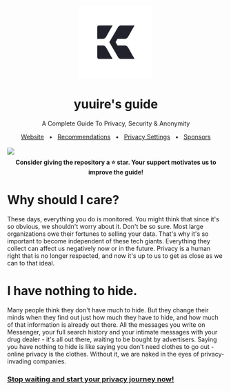 <p align="center">
  <a href="https://guide.yuuire.com/"><img src="docs/public/assets/logo.png" alt="Logo" height=170></a>
</p>
<h1 align="center">yuuire's guide</h1>

<p align="center">
A Complete Guide To Privacy, Security & Anonymity
</p>

<div align="center">
  <a href="https://guide.yuuire.com/">Website</a>
  <span>&nbsp;&nbsp;•&nbsp;&nbsp;</span>
  <a href="https://guide.yuuire.com/recommendations/">Recommendations</a>
  <span>&nbsp;&nbsp;•&nbsp;&nbsp;</span>
  <a href="https://guide.yuuire.com/privacy-settings/">Privacy Settings</a>
  <span>&nbsp;&nbsp;•&nbsp;&nbsp;</span>
  <a href="https://github.com/sponsors/yuuire">Sponsors</a>
</div>

<br>

<img src="docs/public/assets/covers/bigtech.png">

<h4 style="margin-top: 5px;" align="center">Consider giving the repository a ⭐ star. Your support motivates us to improve the guide!</h4>

# Why should I care? 

These days, everything you do is monitored. You might think that since it's so obvious, we shouldn't worry about it. Don't be so sure. Most large organizations owe their fortunes to selling your data. That's why it's so important to become independent of these tech giants. Everything they collect can affect us negatively now or in the future. Privacy is a human right that is no longer respected, and now it's up to us to get as close as we can to that ideal.

# I have nothing to hide.

Many people think they don't have much to hide. But they change their minds when they find out just how much they have to hide, and how much of that information is already out there. All the messages you write on Messenger, your full search history and your intimate messages with your drug dealer - it's all out there, waiting to be bought by advertisers. Saying you have nothing to hide is like saying you don't need clothes to go out - online privacy is the clothes. Without it, we are naked in the eyes of privacy-invading companies.

### <a href="https://guide.yuuire.com/">Stop waiting and start your privacy journey now!</a>

<!-- ## Contributing

without account use feedback option on our site, if u have account use issues fork repo etc etc -->